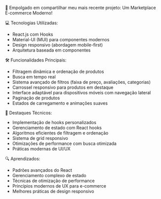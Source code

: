 🚀 Empolgado em compartilhar meu mais recente projeto: Um Marketplace E-commerce Moderno!

💻 Tecnologias Utilizadas:
- React.js com Hooks
- Material-UI (MUI) para componentes modernos
- Design responsivo (abordagem mobile-first)
- Arquitetura baseada em componentes

🛠️ Funcionalidades Principais:
- Filtragem dinâmica e ordenação de produtos
- Busca em tempo real
- Sistema avançado de filtros (faixa de preço, avaliações, categorias)
- Carrossel responsivo para produtos em destaque
- Interface adaptável para dispositivos móveis com navegação lateral
- Paginação de produtos
- Estados de carregamento e animações suaves

🎯 Destaques Técnicos:
- Implementação de hooks personalizados
- Gerenciamento de estado com React hooks
- Algoritmos eficientes de filtragem e ordenação
- Sistema de grid responsivo
- Otimizações de performance com busca otimizada
- Práticas modernas de UI/UX

🔍 Aprendizados:
- Padrões avançados do React
- Gerenciamento complexo de estado
- Técnicas de otimização de performance
- Princípios modernos de UX para e-commerce
- Melhores práticas de design responsivo
